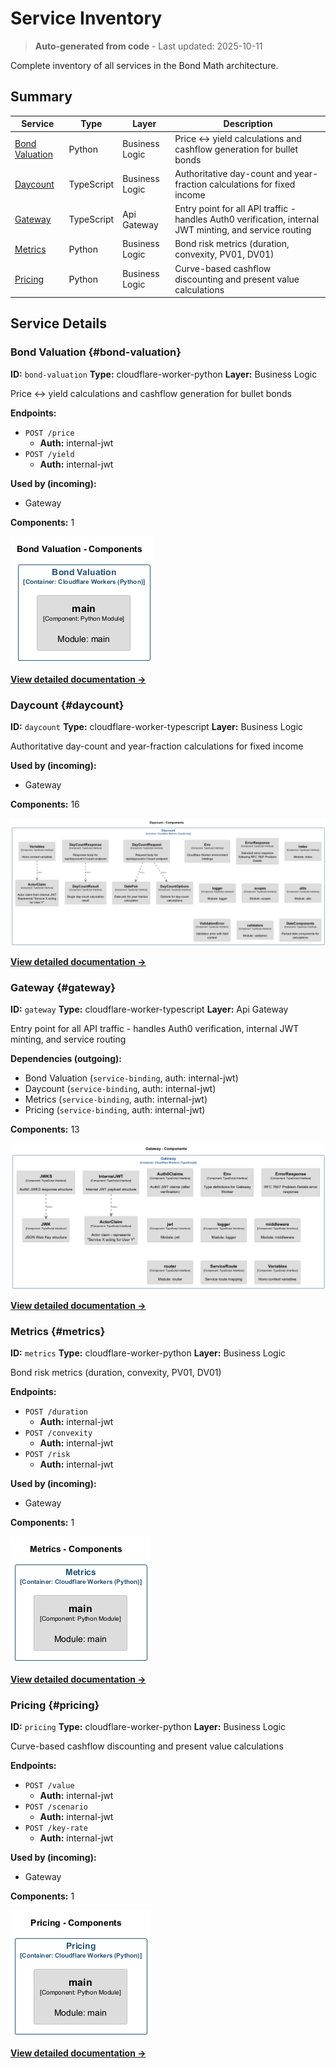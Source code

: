 # Service Inventory

> **Auto-generated from code** - Last updated: 2025-10-11

Complete inventory of all services in the Bond Math architecture.

## Summary

| Service                           | Type       | Layer          | Description                                                                                             |
| --------------------------------- | ---------- | -------------- | ------------------------------------------------------------------------------------------------------- |
| [Bond Valuation](#bond-valuation) | Python     | Business Logic | Price ↔ yield calculations and cashflow generation for bullet bonds                                    |
| [Daycount](#daycount)             | TypeScript | Business Logic | Authoritative day-count and year-fraction calculations for fixed income                                 |
| [Gateway](#gateway)               | TypeScript | Api Gateway    | Entry point for all API traffic - handles Auth0 verification, internal JWT minting, and service routing |
| [Metrics](#metrics)               | Python     | Business Logic | Bond risk metrics (duration, convexity, PV01, DV01)                                                     |
| [Pricing](#pricing)               | Python     | Business Logic | Curve-based cashflow discounting and present value calculations                                         |

## Service Details

### Bond Valuation {#bond-valuation}

**ID:** `bond-valuation` **Type:** cloudflare-worker-python **Layer:** Business
Logic

Price ↔ yield calculations and cashflow generation for bullet bonds

**Endpoints:**

- `POST /price`
  - **Auth:** internal-jwt
- `POST /yield`
  - **Auth:** internal-jwt

**Used by (incoming):**

- Gateway

**Components:** 1

![Bond Valuation Component Diagram](../diagrams/structurizr-Components_bond_valuation.png)

**[View detailed documentation →](./components/bond-valuation.md)**

### Daycount {#daycount}

**ID:** `daycount` **Type:** cloudflare-worker-typescript **Layer:** Business
Logic

Authoritative day-count and year-fraction calculations for fixed income

**Used by (incoming):**

- Gateway

**Components:** 16

![Daycount Component Diagram](../diagrams/structurizr-Components_daycount.png)

**[View detailed documentation →](./components/daycount.md)**

### Gateway {#gateway}

**ID:** `gateway` **Type:** cloudflare-worker-typescript **Layer:** Api Gateway

Entry point for all API traffic - handles Auth0 verification, internal JWT
minting, and service routing

**Dependencies (outgoing):**

- Bond Valuation (`service-binding`, auth: internal-jwt)
- Daycount (`service-binding`, auth: internal-jwt)
- Metrics (`service-binding`, auth: internal-jwt)
- Pricing (`service-binding`, auth: internal-jwt)

**Components:** 13

![Gateway Component Diagram](../diagrams/structurizr-Components_gateway.png)

**[View detailed documentation →](./components/gateway.md)**

### Metrics {#metrics}

**ID:** `metrics` **Type:** cloudflare-worker-python **Layer:** Business Logic

Bond risk metrics (duration, convexity, PV01, DV01)

**Endpoints:**

- `POST /duration`
  - **Auth:** internal-jwt
- `POST /convexity`
  - **Auth:** internal-jwt
- `POST /risk`
  - **Auth:** internal-jwt

**Used by (incoming):**

- Gateway

**Components:** 1

![Metrics Component Diagram](../diagrams/structurizr-Components_metrics.png)

**[View detailed documentation →](./components/metrics.md)**

### Pricing {#pricing}

**ID:** `pricing` **Type:** cloudflare-worker-python **Layer:** Business Logic

Curve-based cashflow discounting and present value calculations

**Endpoints:**

- `POST /value`
  - **Auth:** internal-jwt
- `POST /scenario`
  - **Auth:** internal-jwt
- `POST /key-rate`
  - **Auth:** internal-jwt

**Used by (incoming):**

- Gateway

**Components:** 1

![Pricing Component Diagram](../diagrams/structurizr-Components_pricing.png)

**[View detailed documentation →](./components/pricing.md)**

